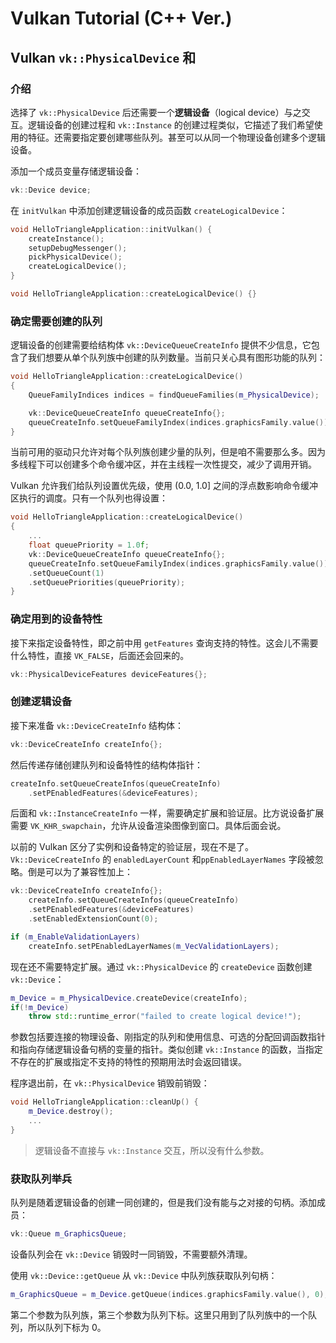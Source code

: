 # Vulkan Tutorial (C++ Ver.)

## Vulkan `vk::PhysicalDevice` 和

### 介绍

选择了 `vk::PhysicalDevice` 后还需要一个**逻辑设备**（logical device）与之交互。逻辑设备的创建过程和 `vk::Instance` 的创建过程类似，它描述了我们希望使用的特征。还需要指定要创建哪些队列。甚至可以从同一个物理设备创建多个逻辑设备。

添加一个成员变量存储逻辑设备：
```cpp
vk::Device device;
```

在 `initVulkan` 中添加创建逻辑设备的成员函数 `createLogicalDevice`：
```cpp
void HelloTriangleApplication::initVulkan() {
    createInstance();
    setupDebugMessenger();
    pickPhysicalDevice();
    createLogicalDevice();
}

void HelloTriangleApplication::createLogicalDevice() {}
```

### 确定需要创建的队列

逻辑设备的创建需要给结构体 `vk::DeviceQueueCreateInfo` 提供不少信息，它包含了我们想要从单个队列族中创建的队列数量。当前只关心具有图形功能的队列：
```cpp
void HelloTriangleApplication::createLogicalDevice()
{
    QueueFamilyIndices indices = findQueueFamilies(m_PhysicalDevice);

    vk::DeviceQueueCreateInfo queueCreateInfo{};
    queueCreateInfo.setQueueFamilyIndex(indices.graphicsFamily.value()).setQueueCount(1);
}
```
当前可用的驱动只允许对每个队列族创建少量的队列，但是咱不需要那么多。因为多线程下可以创建多个命令缓冲区，并在主线程一次性提交，减少了调用开销。

Vulkan 允许我们给队列设置优先级，使用 (0.0, 1.0] 之间的浮点数影响命令缓冲区执行的调度。只有一个队列也得设置：
```cpp
void HelloTriangleApplication::createLogicalDevice()
{
    ...
    float queuePriority = 1.0f;
    vk::DeviceQueueCreateInfo queueCreateInfo{};
    queueCreateInfo.setQueueFamilyIndex(indices.graphicsFamily.value())
    .setQueueCount(1)
    .setQueuePriorities(queuePriority);
}
```

### 确定用到的设备特性

接下来指定设备特性，即之前中用 `getFeatures` 查询支持的特性。这会儿不需要什么特性，直接 `VK_FALSE`，后面还会回来的。
```cpp
vk::PhysicalDeviceFeatures deviceFeatures{};
```

### 创建逻辑设备

接下来准备 `vk::DeviceCreateInfo` 结构体：
```cpp
vk::DeviceCreateInfo createInfo{};
```
然后传递存储创建队列和设备特性的结构体指针：
```cpp
createInfo.setQueueCreateInfos(queueCreateInfo)
    .setPEnabledFeatures(&deviceFeatures);
```

后面和 `vk::InstanceCreateInfo` 一样，需要确定扩展和验证层。比方说设备扩展需要 `VK_KHR_swapchain`，允许从设备渲染图像到窗口。具体后面会说。

以前的 Vulkan 区分了实例和设备特定的验证层，现在不是了。`Vk::DeviceCreateInfo` 的 `enabledLayerCount` 和`ppEnabledLayerNames` 字段被忽略。倒是可以为了兼容性加上：
```cpp
vk::DeviceCreateInfo createInfo{};
    createInfo.setQueueCreateInfos(queueCreateInfo)
    .setPEnabledFeatures(&deviceFeatures)
    .setEnabledExtensionCount(0);

if (m_EnableValidationLayers)
    createInfo.setPEnabledLayerNames(m_VecValidationLayers);
```

现在还不需要特定扩展。通过 `vk::PhysicalDevice` 的 `createDevice` 函数创建 `vk::Device`：
```cpp
m_Device = m_PhysicalDevice.createDevice(createInfo);
if(!m_Device)
    throw std::runtime_error("failed to create logical device!");
```

参数包括要连接的物理设备、刚指定的队列和使用信息、可选的分配回调函数指针和指向存储逻辑设备句柄的变量的指针。类似创建  `vk::Instance` 的函数，当指定不存在的扩展或指定不支持的特性的预期用法时会返回错误。

程序退出前，在 `vk::PhysicalDevice` 销毁前销毁：
```cpp
void HelloTriangleApplication::cleanUp() {
    m_Device.destroy();
    ...
}
```
> 逻辑设备不直接与 `vk::Instance` 交互，所以没有什么参数。

### 获取队列举兵

队列是随着逻辑设备的创建一同创建的，但是我们没有能与之对接的句柄。添加成员：
```cpp
vk::Queue m_GraphicsQueue;
```
设备队列会在 `vk::Device` 销毁时一同销毁，不需要额外清理。

使用 `vk::Device::getQueue` 从 `vk::Device` 中队列族获取队列句柄：
```cpp
m_GraphicsQueue = m_Device.getQueue(indices.graphicsFamily.value(), 0);
```
第二个参数为队列族，第三个参数为队列下标。这里只用到了队列族中的一个队列，所以队列下标为 0。